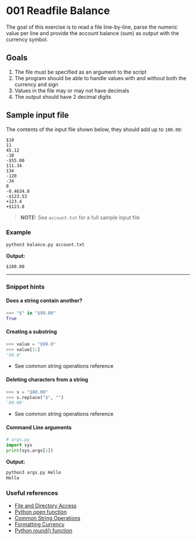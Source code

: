 # 001 Readfile Balance

The goal of this exercise is to read a file line-by-line, parse the numeric
value per line and provide the account balance (sum) as output with the currency
symbol.

## Goals

  1. The file must be specified as an argument to the script
  2. The program should be able to handle values with and without both the 
     currency and sign
  3. Values in the file may or may not have decimals
  4. The output should have 2 decimal digits

## Sample input file

The contents of the input file shown below, they should add up to `100.00`:

```
$10
11
45.12
-10
-$55.00
111.34
134
-120
-34
8
-0.4634.8
-$123.53
+123.4
+$123.8
```

> **NOTE:** See `account.txt` for a full sample input file

### Example

```bash
python3 balance.py account.txt
```

**Output:**

```
$100.00
```

----

### Snippet hints

#### Does a string contain another?

```python
>>> "$" in "$99.00"
True
```

#### Creating a substring

```python
>>> value = "$99.0"
>>> value[1:]
'99.0'
```

  * See common string operations reference

#### Deleting characters from a string

```python
>>> s = "$88.00"
>>> s.replace("$", "")
'88.00'
```

  * See common string operations reference

#### Command Line arguments

```python
# args.py
import sys
print(sys.argv[1])
```

**Output:**
```bash
python3 args.py Hello
Hello
```

### Useful references

  * [File and Directory Access](https://docs.python.org/3/library/filesys.html)
  * [Python open function](https://docs.python.org/3/library/functions.html#open)
  * [Common String Operations](https://docs.python.org/3/library/string.html)
  * [Formatting Currency](https://stackoverflow.com/a/320951/496351)
  * [Python round() function](https://docs.python.org/3/tutorial/floatingpoint.html#tut-fp-issues)